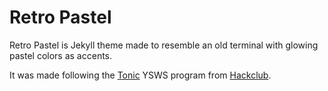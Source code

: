 # Retro Pastel

Retro Pastel is Jekyll theme made to resemble an old terminal with glowing pastel colors as accents.  

It was made following the [Tonic](https://tonic.hackclub.com/) YSWS program from [Hackclub](https://ysws.hackclub.com/).

